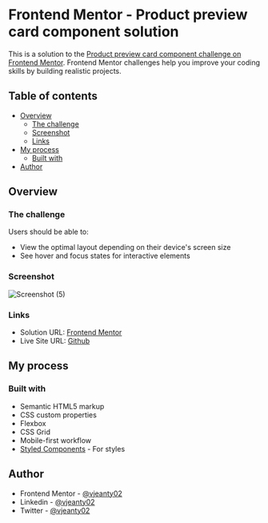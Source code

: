 # Frontend Mentor - Product preview card component solution

This is a solution to the [Product preview card component challenge on Frontend Mentor](https://www.frontendmentor.io/challenges/product-preview-card-component-GO7UmttRfa). Frontend Mentor challenges help you improve your coding skills by building realistic projects. 

## Table of contents

- [Overview](#overview)
  - [The challenge](#the-challenge)
  - [Screenshot](#screenshot)
  - [Links](#links)
- [My process](#my-process)
  - [Built with](#built-with)
- [Author](#author)

## Overview

### The challenge

Users should be able to:

- View the optimal layout depending on their device's screen size
- See hover and focus states for interactive elements

### Screenshot
![Screenshot (5)](https://user-images.githubusercontent.com/61328054/193728762-fd72f6db-0ae9-4b9f-a8a3-7e22d9bad960.png)


### Links

- Solution URL: [Frontend Mentor](https://www.frontendmentor.io/solutions/product-preview-card-component-Ipd6UgyknR)
- Live Site URL: [Github](https://vjeanty02.github.io/Product-preview-card-component/)
## My process

### Built with

- Semantic HTML5 markup
- CSS custom properties
- Flexbox
- CSS Grid
- Mobile-first workflow
- [Styled Components](https://styled-components.com/) - For styles

## Author

- Frontend Mentor - [@vjeanty02](https://www.frontendmentor.io/profile/vjeanty02)
- Linkedin - [@vjeanty02](https://www.linkedin.com/in/vjeanty02/)
- Twitter -  [@vjeanty02](https://twitter.com/vjeanty02)

